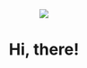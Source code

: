 
<div align=center>
<img src="https://capsule-render.vercel.app/api?type=waving&color=2AC1BC" />

<h1 align=center>Hi, there!</h1>
<p align="center">

</p>
</div>

